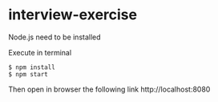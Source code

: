 # interview-exercise

Node.js need to be installed

Execute in terminal

    $ npm install
    $ npm start

Then open in browser the following link http://localhost:8080
